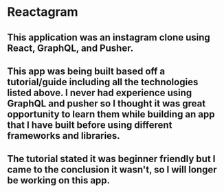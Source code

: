 # Reactagram

## This application was an instagram clone using React, GraphQL, and Pusher.

## This app was being built based off a tutorial/guide including all the technologies listed above. I never had experience using GraphQL and pusher so I thought it was great opportunity to learn them while building an app that I have built before using different frameworks and libraries.

## The tutorial stated it was beginner friendly but I came to the conclusion it wasn't, so I will longer be working on this app.

